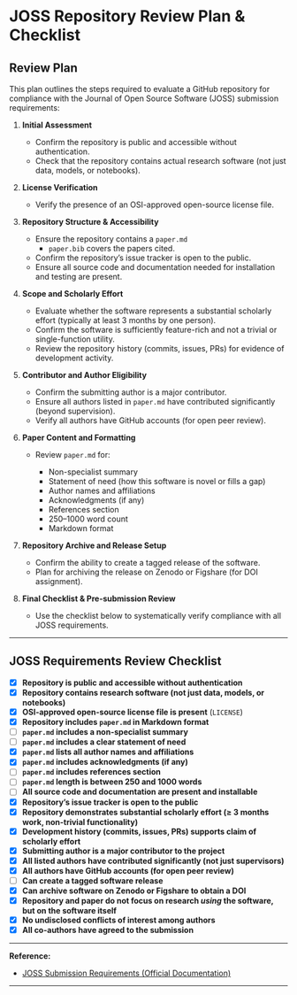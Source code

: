 # JOSS Repository Review Plan & Checklist

## Review Plan

This plan outlines the steps required to evaluate a GitHub repository for compliance with the Journal of Open Source Software (JOSS) submission requirements:

1. **Initial Assessment**

   - Confirm the repository is public and accessible without authentication.
   - Check that the repository contains actual research software (not just data, models, or notebooks).

1. **License Verification**

   - Verify the presence of an OSI-approved open-source license file.

1. **Repository Structure & Accessibility**

   - Ensure the repository contains a `paper.md`
       - `paper.bib` covers the papers cited.
   - Confirm the repository’s issue tracker is open to the public.
   - Ensure all source code and documentation needed for installation and testing are present.

1. **Scope and Scholarly Effort**

   - Evaluate whether the software represents a substantial scholarly effort (typically at least 3 months by one person).
   - Confirm the software is sufficiently feature-rich and not a trivial or single-function utility.
   - Review the repository history (commits, issues, PRs) for evidence of development activity.

1. **Contributor and Author Eligibility**

   - Confirm the submitting author is a major contributor.
   - Ensure all authors listed in `paper.md` have contributed significantly (beyond supervision).
   - Verify all authors have GitHub accounts (for open peer review).

1. **Paper Content and Formatting**

   - Review `paper.md` for:

     - Non-specialist summary
     - Statement of need (how this software is novel or fills a gap)
     - Author names and affiliations
     - Acknowledgments (if any)
     - References section
     - 250–1000 word count
     - Markdown format

1. **Repository Archive and Release Setup**

   - Confirm the ability to create a tagged release of the software.
   - Plan for archiving the release on Zenodo or Figshare (for DOI assignment).

1. **Final Checklist & Pre-submission Review**

   - Use the checklist below to systematically verify compliance with all JOSS requirements.

______________________________________________________________________

## JOSS Requirements Review Checklist

- [x] **Repository is public and accessible without authentication**
- [x] **Repository contains research software (not just data, models, or notebooks)**
- [x] **OSI-approved open-source license file is present** (`LICENSE`)
- [x] **Repository includes `paper.md` in Markdown format**
- [ ] **`paper.md` includes a non-specialist summary**
- [ ] **`paper.md` includes a clear statement of need**
- [x] **`paper.md` lists all author names and affiliations**
- [x] **`paper.md` includes acknowledgments (if any)**
- [ ] **`paper.md` includes references section**
- [ ] **`paper.md` length is between 250 and 1000 words**
- [ ] **All source code and documentation are present and installable**
- [x] **Repository’s issue tracker is open to the public**
- [x] **Repository demonstrates substantial scholarly effort (≥ 3 months work, non-trivial functionality)**
- [x] **Development history (commits, issues, PRs) supports claim of scholarly effort**
- [x] **Submitting author is a major contributor to the project**
- [x] **All listed authors have contributed significantly (not just supervisors)**
- [x] **All authors have GitHub accounts (for open peer review)**
- [ ] **Can create a tagged software release**
- [x] **Can archive software on Zenodo or Figshare to obtain a DOI**
- [x] **Repository and paper do not focus on research *using* the software, but on the software itself**
- [x] **No undisclosed conflicts of interest among authors**
- [x] **All co-authors have agreed to the submission**

______________________________________________________________________

**Reference:**

- [JOSS Submission Requirements (Official Documentation)](https://joss.readthedocs.io/en/latest/submitting.html)

______________________________________________________________________
